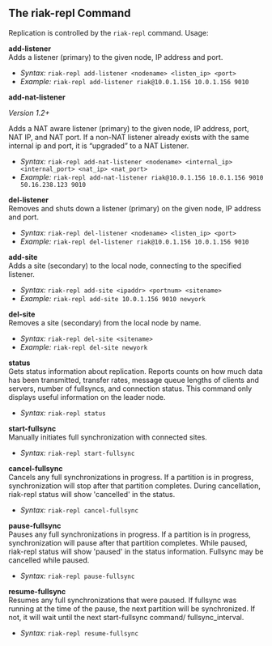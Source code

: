 
## The riak-repl Command
Replication is controlled by the `riak-repl` command. Usage:

**add-listener**  
Adds a listener (primary) to the given node, IP address and port.

  * *Syntax:* `riak-repl add-listener <nodename> <listen_ip> <port>`
  * *Example:* `riak-repl add-listener riak@10.0.1.156 10.0.1.156 9010`

**add-nat-listener**  

_Version 1.2+_

Adds a NAT aware listener (primary) to the given node, IP address, port, NAT IP, and NAT port. If a non-NAT listener already exists with the same internal ip and port, it is “upgraded” to a NAT Listener.

  * *Syntax:* `riak-repl add-nat-listener <nodename> <internal_ip> <internal_port> <nat_ip> <nat_port>`
  * *Example:* `riak-repl add-nat-listener riak@10.0.1.156 10.0.1.156 9010 50.16.238.123 9010`

**del-listener**  
Removes and shuts down a listener (primary) on the given node, IP address and port.

  * *Syntax:* `riak-repl del-listener <nodename> <listen_ip> <port>`
  * *Example:* `riak-repl del-listener riak@10.0.1.156 10.0.1.156 9010`

**add-site**  
Adds a site (secondary) to the local node, connecting to the specified listener.

  * *Syntax:* `riak-repl add-site <ipaddr> <portnum> <sitename>`
  * *Example:* `riak-repl add-site 10.0.1.156 9010 newyork`

**del-site**  
Removes a site (secondary) from the local node by name.

  * *Syntax:* `riak-repl del-site <sitename>`
  * *Example:* `riak-repl del-site newyork`

**status**  
Gets status information about replication. Reports counts on how much data has been transmitted, transfer rates, message queue lengths of clients and servers, number of fullsyncs, and connection status. This command only displays useful information on the leader node.

  * *Syntax:* `riak-repl status`

**start-fullsync**  
Manually initiates full synchronization with connected sites.

  * *Syntax:* `riak-repl start-fullsync`

**cancel-fullsync**  
Cancels any full synchronizations in progress. If a partition is in progress, synchronization will stop after that partition completes. During cancellation, riak-repl status will show 'cancelled' in the status.

  * *Syntax:* `riak-repl cancel-fullsync`

**pause-fullsync**  
Pauses any full synchronizations in progress. If a partition is in progress, synchronization will pause after that partition completes. While paused, riak-repl status will show 'paused' in the status information. Fullsync may be cancelled while paused.

  * *Syntax:* `riak-repl pause-fullsync`

**resume-fullsync**  
Resumes any full synchronizations that were paused. If fullsync was running at the time of the pause, the next partition will be synchronized. If not, it will wait until the next start-fullsync command/ fullsync_interval.

  * *Syntax:* `riak-repl resume-fullsync`

